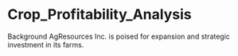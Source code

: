 # Crop_Profitability_Analysis
Background AgResources Inc. is poised for expansion and strategic investment in its farms.
